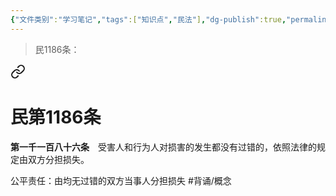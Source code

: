 ```yaml
---
{"文件类别":"学习笔记","tags":["知识点","民法"],"dg-publish":true,"permalink":"/学习笔记studyup/民法总论/公平责任/","dgPassFrontmatter":true,"created":"2024-09-16T22:34:56.897+08:00","updated":"2024-10-28T12:06:46.131+08:00"}
---
```


>民1186条：
<div class="transclusion internal-embed is-loaded"><a class="markdown-embed-link" href="/////#t1186" aria-label="Open link"><svg xmlns="http://www.w3.org/2000/svg" width="24" height="24" viewBox="0 0 24 24" fill="none" stroke="currentColor" stroke-width="2" stroke-linecap="round" stroke-linejoin="round" class="svg-icon lucide-link"><path d="M10 13a5 5 0 0 0 7.54.54l3-3a5 5 0 0 0-7.07-7.07l-1.72 1.71"></path><path d="M14 11a5 5 0 0 0-7.54-.54l-3 3a5 5 0 0 0 7.07 7.07l1.71-1.71"></path></svg></a><div class="markdown-embed">

<div class="markdown-embed-title">

# 民第1186条

</div>


**第一千一百八十六条**　受害人和行为人对损害的发生都没有过错的，依照法律的规定由双方分担损失。 

</div></div>


公平责任：由均无过错的双方当事人分担损失 #背诵/概念 